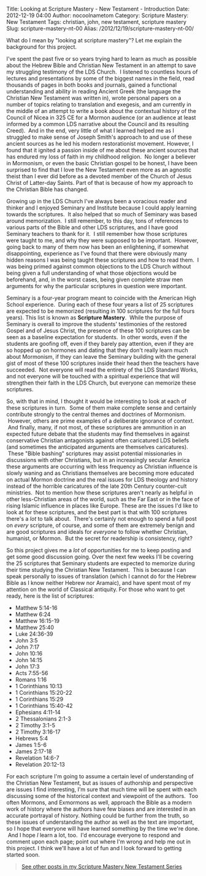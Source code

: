 Title: Looking at Scripture Mastery - New Testament - Introduction
Date: 2012-12-19 04:00
Author: nocoolnametom
Category: Scripture Mastery: New Testament
Tags: christian, john, new testament, scripture mastery
Slug: scripture-mastery-nt-00
Alias: /2012/12/19/scripture-mastery-nt-00/

What do I mean by "looking at scripture mastery"? Let me explain the background for this project.

I've spent the past five or so years trying hard to learn as much as possible about the Hebrew Bible and Christian New Testament in an attempt to save my struggling testimony of the LDS Church.  I listened to countless hours of lectures and presentations by some of the biggest names in the field, read thousands of pages in both books and journals, gained a functional understanding and ability in reading Ancient Greek (the language the Christian New Testament was written in), wrote personal papers on a number of topics relating to translation and exegesis, and am currently in the middle of an attempt to write a book about the contextual history of the Council of Nicea in 325 CE for a Mormon audience (or an audience at least informed by a common LDS narrative about the Council and its resulting Creed).  And in the end, very little of what I learned helped me as I struggled to make sense of Joseph Smith's approach to and use of these ancient sources as he led his modern restorationist movement. However, I found that it ignited a passion inside of me about these ancient sources that has endured my loss of faith in my childhood religion.  No longer a believer in Mormonism, or even the basic Christian gospel to be honest, I have been surprised to find that I love the New Testament even more as an agnostic theist than I ever did before as a devoted member of the Church of Jesus Christ of Latter-day Saints. Part of that is because of how my approach to the Christian Bible has changed.

Growing up in the LDS Church I've always been a voracious reader and thinker and I enjoyed Seminary and Institute because I could apply learning towards the scriptures.  It also helped that so much of Seminary was based around memorization.  I still remember, to this day, tons of references to various parts of the Bible and other LDS scriptures, and I have good Seminary teachers to thank for it.  I still remember how those scriptures were taught to me, and why they were supposed to be important.  However, going back to many of them now has been an enlightening, if somewhat disappointing, experience as I've found that there were obviously many hidden reasons I was being taught these scriptures and how to read them.  I was being primed against common objections to the LDS Church without being given a full understanding of what those objections would be beforehand, and, in the worst cases, being given complete straw men arguments for why the particular scriptures in question were important.

Seminary is a four-year program meant to coincide with the American High School experience.  During each of these four years a list of 25 scriptures are expected to be memorized (resulting in 100 scriptures for the full fours years). This list is known as **Scripture Mastery**.  While the purpose of Seminary is overall to improve the students' testimonies of the restored Gospel and of Jesus Christ, the presence of these 100 scriptures can be seen as a baseline expectation for students.  In other words, even if the students are goofing off, even if they barely pay attention, even if they are so hopped up on hormones and dating that they don't really learn much about Mormonism, if they can leave the Seminary building with the general gist of most of these 100 scriptures inside their head then the teachers have succeeded.  Not everyone will read the entirety of the LDS Standard Works, and not everyone will be touched with a spiritual experience that will strengthen their faith in the LDS Church, but everyone can memorize these scriptures.

So, with that in mind, I thought it would be interesting to look at each of these scriptures in turn.  Some of them make complete sense and certainly contribute strongly to the central themes and doctrines of Mormonism.  However, others are prime examples of a deliberate ignorance of context.  And finally, many, if not most, of these scriptures are ammunition in an expected future debate that the students may find themselves in against conservative Christian antagonists against often caricatured LDS beliefs (and sometimes the anticipated arguments are themselves caricatures).  These "Bible bashing" scriptures may assist potential missionaries in discussions with other Christians, but in an increasingly secular America these arguments are occurring with less frequency as Christian influence is slowly waning and as Christians themselves are becoming more educated on actual Mormon doctrine and the real issues for LDS theology and history instead of the horrible caricatures of the late 20th Century counter-cult ministries.  Not to mention how these scriptures aren't nearly as helpful in other less-Christian areas of the world, such as the Far East or in the face of rising Islamic influence in places like Europe. These are the issues I'd like to look at for these scriptures, and the best part is that with 100 scriptures there's a *lot* to talk about.  There's certainly not enough to spend a full post on *every* scripture, of course, and some of them are extremely benign and are good scriptures and ideals for *everyone* to follow whether Christian, humanist, or Mormon.  But the secret for readership is consistency, right?

So this project gives me a *lot* of opportunities for me to keep posting and get some good discussion going. Over the next few weeks I'll be covering the 25 scriptures that Seminary students are expected to memorize during their time studying the Christian New Testament.  This is because I can speak personally to issues of translation (which I cannot do for the Hebrew Bible as I know neither Hebrew nor Aramaic), and have spent most of my attention on the world of Classical antiquity. For those who want to get ready, here is the list of scriptures:

-   Matthew 5:14-16
-   Matthew 6:24
-   Matthew 16:15-19
-   Matthew 25:40
-   Luke 24:36-39
-   John 3:5
-   John 7:17
-   John 10:16
-   John 14:15
-   John 17:3
-   Acts 7:55-56
-   Romans 1:16
-   1 Corinthians 10:13
-   1 Corinthians 15:20-22
-   1 Corinthians 15:29
-   1 Corinthians 15:40-42
-   Ephesians 4:11-14
-   2 Thessalonians 2:1-3
-   2 Timothy 3:1-5
-   2 Timothy 3:16-17
-   Hebrews 5:4
-   James 1:5-6
-   James 2:17-18
-   Revelation 14:6-7
-   Revelation 20:12-13

For each scripture I'm going to assume a certain level of understanding of the Christian New Testament, but as issues of authorship and perspective are issues I find interesting, I'm sure that much time will be spent with each discussing some of the historical context and viewpoint of the authors.  Too often Mormons, and Exmormons as well, approach the Bible as a modern work of history where the authors have few biases and are interested in an accurate portrayal of history. Nothing could be further from the truth, so these issues of understanding the author as well as the text are important, so I hope that everyone will have learned something by the time we're done.  And I hope *I* learn a lot, too.  I'd encourage everyone to respond and comment upon each page; point out where I'm wrong and help me out in this project. I think we'll have a lot of fun and I look forward to getting started soon.

> [See other posts in my Scripture Mastery New Testament Series][]

[See other posts in my Scripture Mastery New Testament Series]: |filename|pages/scripture-mastery-new-testament.md "Scripture Mastery: New Testament"
